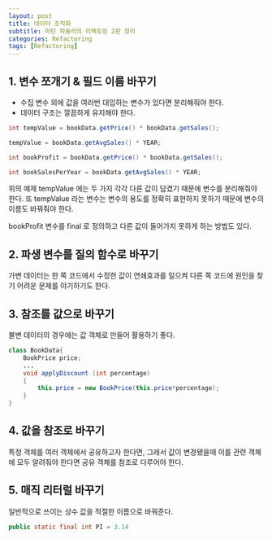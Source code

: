 ```yaml
---
layout: post
title: 데이터 조직화
subtitle: 마틴 파울러의 리팩토링 2판 정리
categories: Refactoring
tags: [Refactoring]
---
```


## 1. 변수 쪼개기 & 필드 이름 바꾸기

- 수집 변수 외에 값을 여러번 대입하는 변수가 있다면 분리해줘야 한다.
- 데이터 구조는 깔끔하게 유지해야 한다.

```java
int tempValue = bookData.getPrice() * bookData.getSales();

tempValue = bookData.getAvgSales() * YEAR;
```  
```java
int bookProfit = bookData.getPrice() * bookData.getSales();

int bookSalesPerYear = bookData.getAvgSales() * YEAR;
```  
위의 예제 tempValue 에는 두 가지 각각 다른 값이 담겼기 때문에 변수를 분리해줘야 한다.
또 tempValue 라는 변수는 변수의 용도를 정확히 표현하지 못하기 때문에 변수의 이름도 바꿔줘야 한다.

bookProfit 변수를 final 로 정의하고 다른 값이 들어가지 못하게 하는 방법도 있다.  


## 2. 파생 변수를 질의 함수로 바꾸기  
가변 데이터는 한 쪽 코드에서 수정한 값이 연쇄효과를 일으켜 다른 쪽 코드에 원인을 찾기 어려운 문제를 야기하기도 한다.

## 3. 참조를 값으로 바꾸기
불변 데이터의 경우에는 값 객체로 만들어 활용하기 좋다.

```java
class BookData{
    BookPrice price;
    ...
    void applyDiscount (int percentage)
    {
        this.price = new BookPrice(this.price*percentage);
    }
}
```  
## 4. 값을 참조로 바꾸기  
특정 객체를 여러 객체에서 공유하고자 한다면, 그래서 값이 변경됐을때 이를 관련 객체에 모두 알려줘야 한다면 공유 객체를 참조로 다루어야 한다.   

## 5. 매직 리터럴 바꾸기
일반적으로 쓰이는 상수 값을 적절한 이름으로 바꿔준다.  

```java
public static final int PI = 3.14
```  
